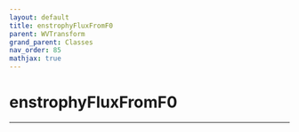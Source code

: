 ```yaml
---
layout: default
title: enstrophyFluxFromF0
parent: WVTransform
grand_parent: Classes
nav_order: 85
mathjax: true
---
```


#  enstrophyFluxFromF0




---

